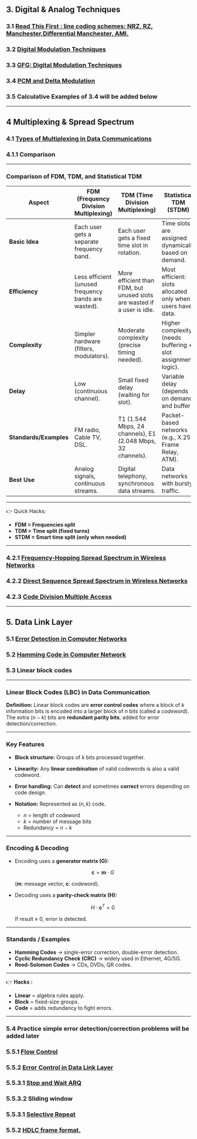 ## 3. Digital & Analog Techniques 

### 3.1 [Read This First : line coding schemes: NRZ, RZ, Manchester,Differential Manchester, AMI. ](https://www.geeksforgeeks.org/digital-logic/difference-between-unipolar-polar-and-bipolar-line-coding-schemes/)

### 3.2 [Digital Modulation Techniques](https://www.tutorialspoint.com/principles_of_communication/principles_of_communication_digital_modulation_techniques.htm)

### 3.3 [GFG: Digital Modulation Techniques ](https://www.geeksforgeeks.org/electronics-engineering/digital-modulation-techniques/)

### 3.4 [PCM and Delta Modulation](https://www.geeksforgeeks.org/computer-networks/difference-between-pulse-code-modulation-pcm-and-delta-modulation-dm/)

### 3.5 Calculative Examples of 3.4 will be added below

--- 

## 4 Multiplexing & Spread Spectrum

### 4.1 [Types of Multiplexing in Data Communications](https://www.geeksforgeeks.org/computer-networks/types-of-multiplexing-in-data-communications/)

### 4.1.1 Comparison 


---

### **Comparison of FDM, TDM, and Statistical TDM**

| Aspect                 | **FDM (Frequency Division Multiplexing)**           | **TDM (Time Division Multiplexing)**                                    | **Statistical TDM (STDM)**                                   |
| ---------------------- | --------------------------------------------------- | ----------------------------------------------------------------------- | ------------------------------------------------------------ |
| **Basic Idea**         | Each user gets a separate frequency band.           | Each user gets a fixed time slot in rotation.                           | Time slots are assigned dynamically based on demand.         |
| **Efficiency**         | Less efficient (unused frequency bands are wasted). | More efficient than FDM, but unused slots are wasted if a user is idle. | Most efficient: slots allocated only when users have data.   |
| **Complexity**         | Simpler hardware (filters, modulators).             | Moderate complexity (precise timing needed).                            | Higher complexity (needs buffering + slot assignment logic). |
| **Delay**              | Low (continuous channel).                           | Small fixed delay (waiting for slot).                                   | Variable delay (depends on demand and buffer).               |
| **Standards/Examples** | FM radio, Cable TV, DSL.                            | T1 (1.544 Mbps, 24 channels), E1 (2.048 Mbps, 32 channels).             | Packet-based networks (e.g., X.25, Frame Relay, ATM).        |
| **Best Use**           | Analog signals, continuous streams.                 | Digital telephony, synchronous data streams.                            | Data networks with bursty traffic.                           |

---

👉 Quick Hacks:

* **FDM = Frequencies split**
* **TDM = Time split (fixed turns)**
* **STDM = Smart time split (only when needed)**

---

### 4.2.1 [Frequency-Hopping Spread Spectrum in Wireless Networks](https://www.geeksforgeeks.org/ethical-hacking/frequency-hopping-spread-spectrum-in-wireless-networks/)

### 4.2.2 [Direct Sequence Spread Spectrum in Wireless Networks](https://www.geeksforgeeks.org/ethical-hacking/direct-sequence-spread-spectrum-in-wireless-networks/)

### 4.2.3 [Code Division Multiple Access](https://www.geeksforgeeks.org/computer-networks/cdma-full-form/)

---

## 5. Data Link Layer

### 5.1 [Error Detection in Computer Networks](https://www.geeksforgeeks.org/computer-networks/error-detection-in-computer-networks/)

### 5.2 **[Hamming Code in Computer Network](https://www.geeksforgeeks.org/computer-networks/hamming-code-in-computer-network/)**

### 5.3 **Linear block codes**


---

### **Linear Block Codes (LBC) in Data Communication**

**Definition:**
Linear block codes are **error control codes** where a block of $k$ information bits is encoded into a larger block of $n$ bits (called a *codeword*). The extra $(n-k)$ bits are **redundant parity bits**, added for error detection/correction.

---

### **Key Features**

* **Block structure:** Groups of $k$ bits processed together.
* **Linearity:** Any **linear combination** of valid codewords is also a valid codeword.
* **Error handling:** Can **detect** and sometimes **correct** errors depending on code design.
* **Notation:** Represented as $(n, k)$ code.

  * $n$ = length of codeword
  * $k$ = number of message bits
  * Redundancy = $n - k$

---

### **Encoding & Decoding**

* Encoding uses a **generator matrix (G):**

  $$
  \mathbf{c} = \mathbf{m} \cdot G
  $$

  ($\mathbf{m}$: message vector, $\mathbf{c}$: codeword).

* Decoding uses a **parity-check matrix (H):**

  $$
  H \cdot \mathbf{c}^T = 0
  $$

  If result ≠ 0, error is detected.

---

### **Standards / Examples**

* **Hamming Codes** → single-error correction, double-error detection.
* **Cyclic Redundancy Check (CRC)** → widely used in Ethernet, 4G/5G.
* **Reed-Solomon Codes** → CDs, DVDs, QR codes.

---

👉 **Hacks :**

* **Linear** = algebra rules apply.
* **Block** = fixed-size groups.
* **Code** = adds redundancy to fight errors.

---

### 5.4 Practice simple error detection/correction problems will be added later

### 5.5.1 [Flow Control](https://www.geeksforgeeks.org/computer-networks/flow-control-in-data-link-layer/)

### 5.5.2 [Error Control in Data Link Layer](https://www.geeksforgeeks.org/computer-networks/error-control-in-data-link-layer/)

### 5.5.3.1 [Stop and Wait ARQ](https://www.geeksforgeeks.org/computer-networks/stop-and-wait-arq/)

### 5.5.3.2 Sliding window

### 5.5.3.1 [Selective Repeat](https://www.geeksforgeeks.org/computer-networks/sliding-window-protocol-set-3-selective-repeat/)

### 5.5.2 [HDLC frame format.](https://www.geeksforgeeks.org/computer-networks/basic-frame-structure-of-hdlc/)